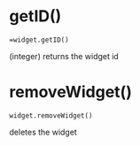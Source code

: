 # getID()

`=widget.getID()`

(integer) returns the widget id

# removeWidget()

`widget.removeWidget()`

deletes the widget